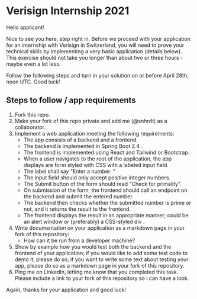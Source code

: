 # Verisign Internship 2021

Hello applicant!

Nice to see you here, step right in. Before we proceed with your application for an internship with Verisign in Switzerland, you will need to prove your technical skills by implementing a very basic application (details below). This exercise should not take you longer than about two or three hours - maybe even a lot less.

Follow the following steps and turn in your solution on or before April 28th, noon UTC. Good luck!

## Steps to follow / app requirements

1. Fork this repo.
2. Make your fork of this repo private and add me (@snhrdt) as a collaborator.
3. Implement a web application meeting the following requirements:
    * The app consists of a backend and a frontend.
    * The backend is implemented in Spring Boot 2.4 .
    * The frontend is implemented using React and Tailwind or Bootstrap.
    * When a user navigates to the root of the application, the app displays are form styled with CSS with a labeled input field.
    * The label shall say "Enter a number: "
    * The input field should only accept positive integer numbers.
    * The Submit button of the form should read "Check for primality".
    * On submission of the form, the frontend should call an endpoint on the backend and submit the entered number.
    * The backend then checks whether the submitted number is prime or not, and it returns the result to the frontend.
    * The frontend displays the result in an appropriate manner; could be an alert window or (preferably) a CSS-styled div .
1. Write documentation on your application as a markdown page in your fork of this repository:
    * How can it be run from a developer machine?
1. Show by example how you would test both the backend and the frontend of your application; if you would like to add some test code to demo it, please do so; if you want to write some text about testing your app, please do so as a markdown page in your fork of this repository.
2. Ping me on LinkedIn, letting me know that you completed this task. Please include a link to your fork of this repository so I can have a look.

Again, thanks for your application and good luck!
